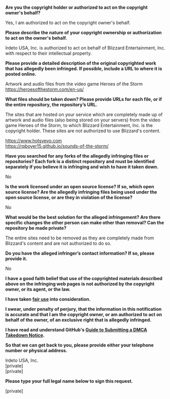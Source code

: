 **Are you the copyright holder or authorized to act on the copyright owner's behalf?**

Yes, I am authorized to act on the copyright owner's behalf.

**Please describe the nature of your copyright ownership or authorization to act on the owner's behalf.**

Irdeto USA, Inc. is authorized to act on behalf of Blizzard Entertainment, Inc. with respect to their intellectual property.

**Please provide a detailed description of the original copyrighted work that has allegedly been infringed. If possible, include a URL to where it is posted online.**

Artwork and audio files from the video game Heroes of the Storm
https://heroesofthestorm.com/en-us/

**What files should be taken down? Please provide URLs for each file, or if the entire repository, the repository’s URL.**

The sites that are hosted on your service which are completely made up of artwork and audio files (also being stored on your servers) from the video game Heroes of the Storm, to which Blizzard Entertainment, Inc. is the copyright holder. These sites are not authorized to use Blizzard's content.

https://www.hotsvevo.com  
https://rpboyer15.github.io/sounds-of-the-storm/

**Have you searched for any forks of the allegedly infringing files or repositories? Each fork is a distinct repository and must be identified separately if you believe it is infringing and wish to have it taken down.**

No

**Is the work licensed under an open source license? If so, which open source license? Are the allegedly infringing files being used under the open source license, or are they in violation of the license?**

No

**What would be the best solution for the alleged infringement? Are there specific changes the other person can make other than removal? Can the repository be made private?**

The entire sites need to be removed as they are completely made from Blizzard's content and are not authorized to do so.

**Do you have the alleged infringer’s contact information? If so, please provide it.**

No

**I have a good faith belief that use of the copyrighted materials described above on the infringing web pages is not authorized by the copyright owner, or its agent, or the law.**

**I have taken <a href="https://www.lumendatabase.org/topics/22">fair use</a> into consideration.**

**I swear, under penalty of perjury, that the information in this notification is accurate and that I am the copyright owner, or am authorized to act on behalf of the owner, of an exclusive right that is allegedly infringed.**

**I have read and understand GitHub's <a href="https://help.github.com/articles/guide-to-submitting-a-dmca-takedown-notice/">Guide to Submitting a DMCA Takedown Notice</a>.**

**So that we can get back to you, please provide either your telephone number or physical address.**

Irdeto USA, Inc.  
[private]  
[private]  

**Please type your full legal name below to sign this request.**

[private]
